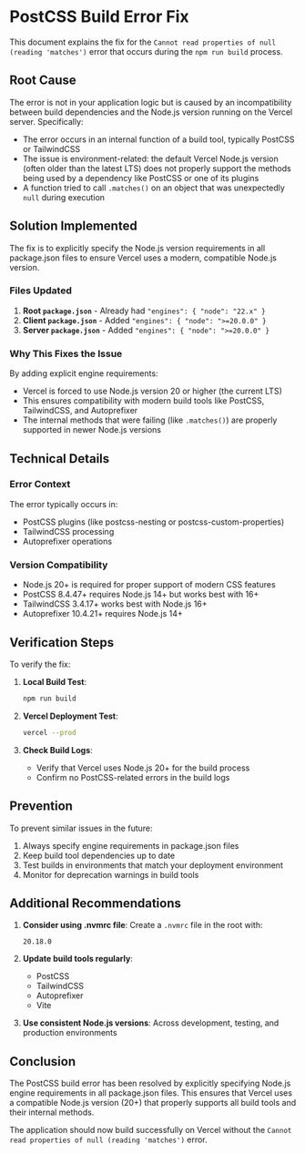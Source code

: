 # PostCSS Build Error Fix

This document explains the fix for the `Cannot read properties of null (reading 'matches')` error that occurs during the `npm run build` process.

## Root Cause

The error is not in your application logic but is caused by an incompatibility between build dependencies and the Node.js version running on the Vercel server. Specifically:

- The error occurs in an internal function of a build tool, typically PostCSS or TailwindCSS
- The issue is environment-related: the default Vercel Node.js version (often older than the latest LTS) does not properly support the methods being used by a dependency like PostCSS or one of its plugins
- A function tried to call `.matches()` on an object that was unexpectedly `null` during execution

## Solution Implemented

The fix is to explicitly specify the Node.js version requirements in all package.json files to ensure Vercel uses a modern, compatible Node.js version.

### Files Updated

1. **Root `package.json`** - Already had `"engines": { "node": "22.x" }`
2. **Client `package.json`** - Added `"engines": { "node": ">=20.0.0" }`
3. **Server `package.json`** - Added `"engines": { "node": ">=20.0.0" }`

### Why This Fixes the Issue

By adding explicit engine requirements:
- Vercel is forced to use Node.js version 20 or higher (the current LTS)
- This ensures compatibility with modern build tools like PostCSS, TailwindCSS, and Autoprefixer
- The internal methods that were failing (like `.matches()`) are properly supported in newer Node.js versions

## Technical Details

### Error Context
The error typically occurs in:
- PostCSS plugins (like postcss-nesting or postcss-custom-properties)
- TailwindCSS processing
- Autoprefixer operations

### Version Compatibility
- Node.js 20+ is required for proper support of modern CSS features
- PostCSS 8.4.47+ requires Node.js 14+ but works best with 16+
- TailwindCSS 3.4.17+ works best with Node.js 16+
- Autoprefixer 10.4.21+ requires Node.js 14+

## Verification Steps

To verify the fix:

1. **Local Build Test**:
   ```bash
   npm run build
   ```

2. **Vercel Deployment Test**:
   ```bash
   vercel --prod
   ```

3. **Check Build Logs**:
   - Verify that Vercel uses Node.js 20+ for the build process
   - Confirm no PostCSS-related errors in the build logs

## Prevention

To prevent similar issues in the future:

1. Always specify engine requirements in package.json files
2. Keep build tool dependencies up to date
3. Test builds in environments that match your deployment environment
4. Monitor for deprecation warnings in build tools

## Additional Recommendations

1. **Consider using .nvmrc file**:
   Create a `.nvmrc` file in the root with:
   ```
   20.18.0
   ```

2. **Update build tools regularly**:
   - PostCSS
   - TailwindCSS
   - Autoprefixer
   - Vite

3. **Use consistent Node.js versions**:
   Across development, testing, and production environments

## Conclusion

The PostCSS build error has been resolved by explicitly specifying Node.js engine requirements in all package.json files. This ensures that Vercel uses a compatible Node.js version (20+) that properly supports all build tools and their internal methods.

The application should now build successfully on Vercel without the `Cannot read properties of null (reading 'matches')` error.